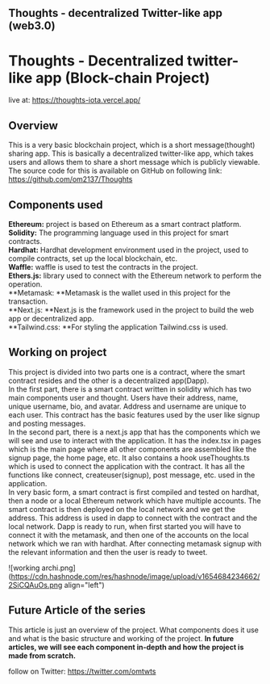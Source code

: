 ## Thoughts - decentralized Twitter-like app (web3.0)

# Thoughts - Decentralized twitter-like app (Block-chain Project) 
live at: https://thoughts-iota.vercel.app/

## **Overview**

This is a very basic blockchain project, which is a short message(thought) sharing app. This is basically a decentralized twitter-like app, which takes users and allows them to share a short message which is publicly viewable.
The source code for this is available on GitHub on following 
link: https://github.com/om2137/Thoughts

## **Components used**

**Ethereum:** project is based on Ethereum as a smart contract platform. <br>
**Solidity:** The programming language used in this project for smart contracts. <br>
**Hardhat:** Hardhat development environment used in the project, used to compile contracts, set up the local blockchain, etc. <br>
**Waffle:** waffle is used to test the contracts in the project. <br>
**Ethers.js:** library used to connect with the Ethereum network to perform the operation. <br>
**Metamask: **Metamask is the wallet used in this project for the transaction. <br>
**Next.js: **Next.js is the framework used in the project to build the web app or decentralized app. <br>
**Tailwind.css:  **For styling the application Tailwind.css is used. <br>

## **Working on project**

This project is divided into two parts one is a contract, where the smart contract resides and the other is a decentralized app(Dapp). <br>
In the first part, there is a smart contract written in solidity which has two main components user and thought. Users have their address, name, unique username, bio, and avatar. Address and username are unique to each user. This contract has the basic features used by the user like signup and posting messages. <br>
In the second part, there is a next.js app that has the components which we will see and use to interact with the application. It has the index.tsx in pages which is the main page where all other components are assembled like the signup page, the home page, etc. It also contains a hook useThoughts.ts which is used to connect the application with the contract. It has all the functions like connect, createuser(signup), post message, etc. used in the application. <br>
In very basic form, a smart contract is first compiled and tested on hardhat, then a node or a local Ethereum network which have multiple accounts. The smart contract is then deployed on the local network and we get the address. This address is used in dapp to connect with the contract and the local network. Dapp is ready to run, when first started you will have to connect it with the metamask, and then one of the accounts on the local network which we ran with hardhat. After connecting metamask signup with the relevant information and then the user is ready to tweet.


![working archi.png](https://cdn.hashnode.com/res/hashnode/image/upload/v1654684234662/2SiCQAuOs.png align="left")
 
## **Future Article of the series**

This article is just an overview of the project. What components does it use and what is the basic structure and working of the project. 
**In future articles, we will see each component in-depth and how the project is made from scratch.** <br>


follow on Twitter: https://twitter.com/omtwts






